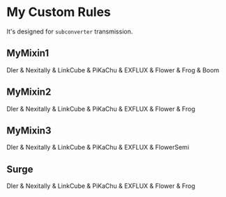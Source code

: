 # My Custom Rules

It's designed for `subconverter` transmission.

## MyMixin1

Dler & Nexitally & LinkCube & PiKaChu & EXFLUX & Flower & Frog & Boom

## MyMixin2

Dler & Nexitally & LinkCube & PiKaChu & EXFLUX & Flower & Frog

## MyMixin3

Dler & Nexitally & LinkCube & PiKaChu & EXFLUX & FlowerSemi

## Surge

Dler & Nexitally & LinkCube & PiKaChu & EXFLUX & Flower & Frog